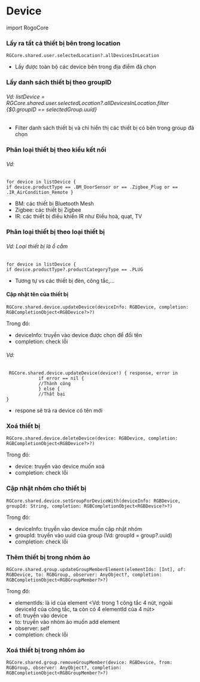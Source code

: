 

# Device

import RogoCore

### Lấy ra tất cả thiết bị bên trong location
```
RGCore.shared.user.selectedLocation?.allDevicesInLocation
```
- Lấy được toàn bộ các device bên trong địa điểm đã chọn

### Lấy danh sách thiết bị theo groupID

###### Vd: listDevice = RGCore.shared.user.selectedLocation?.allDevicesInLocation.filter {$0.groupID == selectedGroup.uuid}

- Filter danh sách thiết bị và chỉ hiển thị các thiết bị có bên trong group đã chọn

### Phân loại thiết bị theo kiểu kết nối

###### Vd: 
```
for device in listDevice {
if device.productType == .BM_DoorSensor or == .Zigbee_Plug or == .IR_AirCondition_Remote }
```
- BM: các thiết bị Bluetooth Mesh
- Zigbee: các thiết bị Zigbee
- IR: các thiết bị điều khiển IR như Điều hoà, quạt, TV

### Phân loại thiết bị theo loại thiết bị

###### Vd: Loại thiết bị là ổ cắm
```
for device in listDevice {
if device.productType?.productCategoryType == .PLUG
```
- Tương tự vs các thiết bị đèn, công tắc,...

#### Cập nhật tên của thiết bị
```
RGCore.shared.device.updateDevice(deviceInfo: RGBDevice, completion: RGBCompletionObject<RGBDevice?>?)
```
Trong đó:
- deviceInfo: truyền vào device được chọn để đổi tên
- completion: check lỗi

###### Vd:
```
 RGCore.shared.device.updateDevice(device!) { response, error in
            if error == nil {
            //Thành công
            } else {
            //Thất bại
}
```
- respone sẽ trả ra device có tên mới

### Xoá thiết bị
```
RGCore.shared.device.deleteDevice(device: RGBDevice, completion: RGBCompletionObject<RGBDevice?>?)
```
Trong đó:
- device: truyền vào device muốn xoá
- completion: check lỗi

### Cập nhật nhóm cho thiết bị
```
RGCore.shared.device.setGroupForDeviceWith(deviceInfo: RGBDevice, groupId: String, completion: RGBCompletionObject<RGBDevice?>?)
```
Trong đó:

- deviceInfo: truyền vào device muốn cập nhật nhóm
- groupId: truyền vào uuid của group (Vd: groupId = group?.uuid)
- completion: check lỗi

### Thêm thiết bị trong nhóm ảo
```
RGCore.shared.group.updateGroupMemberElement(elementIds: [Int], of: RGBDevice, to: RGBGroup, observer: AnyObject?, completion: RGBCompletionObject<RGBGroupMember?>?)
```
Trong đó: 
- elementIds: là id của element <Vd: trong 1 công tắc 4 nút, ngoài deviceId của công tắc, ta còn có 4 elementId của 4 nút>
- of: truyền vào device
- to: truyền vào nhóm ảo muốn add element
- observer: self
- completion: check lỗi

### Xoá thiết bị trong nhóm ảo
```
RGCore.shared.group.removeGroupMember(device: RGBDevice, from: RGBGroup, observer: AnyObject?, completion: RGBCompletionObject<RGBGroupMember?>?)
```



